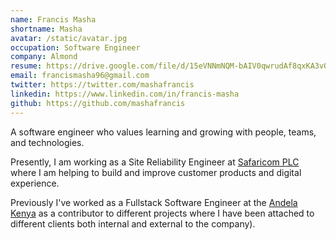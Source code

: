 ```yaml
---
name: Francis Masha
shortname: Masha
avatar: /static/avatar.jpg
occupation: Software Engineer
company: Almond
resume: https://drive.google.com/file/d/15eVNNmNQM-bAIV0qwrudAf8qxKA3vQRD/view?usp=sharing
email: francismasha96@gmail.com
twitter: https://twitter.com/mashafrancis
linkedin: https://www.linkedin.com/in/francis-masha
github: https://github.com/mashafrancis
---
```


A software engineer who values learning and growing with people, teams, and
technologies.

Presently, I am working as a Site Reliability Engineer
at [Safaricom PLC](https://www.safaricom.co.ke) where I am helping to build and
improve customer products and digital experience.

Previously I've worked as a Fullstack Software Engineer at
the [Andela Kenya](https://www.andela.com) as a contributor to different
projects where
I have been attached to different clients both internal and external to the
company).
